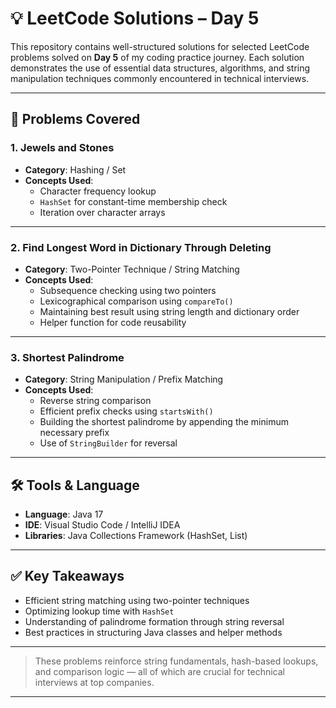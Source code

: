 # 💡 LeetCode Solutions – Day 5

This repository contains well-structured solutions for selected LeetCode problems solved on **Day 5** of my coding practice journey. Each solution demonstrates the use of essential data structures, algorithms, and string manipulation techniques commonly encountered in technical interviews.

---

## 📌 Problems Covered

### 1. **Jewels and Stones**
- **Category**: Hashing / Set
- **Concepts Used**:
  - Character frequency lookup
  - `HashSet` for constant-time membership check
  - Iteration over character arrays

---

### 2. **Find Longest Word in Dictionary Through Deleting**
- **Category**: Two-Pointer Technique / String Matching
- **Concepts Used**:
  - Subsequence checking using two pointers
  - Lexicographical comparison using `compareTo()`
  - Maintaining best result using string length and dictionary order
  - Helper function for code reusability

---

### 3. **Shortest Palindrome**
- **Category**: String Manipulation / Prefix Matching
- **Concepts Used**:
  - Reverse string comparison
  - Efficient prefix checks using `startsWith()`
  - Building the shortest palindrome by appending the minimum necessary prefix
  - Use of `StringBuilder` for reversal

---

## 🛠 Tools & Language
- **Language**: Java 17
- **IDE**: Visual Studio Code / IntelliJ IDEA
- **Libraries**: Java Collections Framework (HashSet, List)

---

## ✅ Key Takeaways
- Efficient string matching using two-pointer techniques
- Optimizing lookup time with `HashSet`
- Understanding of palindrome formation through string reversal
- Best practices in structuring Java classes and helper methods

---

> These problems reinforce string fundamentals, hash-based lookups, and comparison logic — all of which are crucial for technical interviews at top companies.

---

